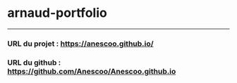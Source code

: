 # arnaud-portfolio
---
### URL du projet : https://anescoo.github.io/
### URL du github : https://github.com/Anescoo/Anescoo.github.io

